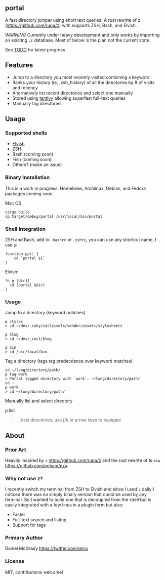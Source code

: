 portal
---

A fast directory jumper using short text queries. A rust rewrite of z (https://github.com/rupa/z) with supports ZSH, Bash, and Elvish.

*WARNING* Currently under heavy development and only works by importing an existing `.z` database. Most of below is the plan not the current state.

See [TODO](https://github.com/dmix/portal/blob/master/TODO.md) for latest progress

## Features

- Jump to a directory you most recently visited containing a keyword
- Ranks your history (ie, .zsh_history) of all the directories by # of visits and recency
- Alternatively list recent directories and select one manually
- Stored using [tantivy](https://github.com/tantivy-search/tantivy) allowing superfast full-text queries
- Manually tag directories

## Usage

### Supported shells

- [Elvish](https://github.com/elves/elvish)
- ZSH
- Bash (coming soon)
- Fish (coming soon)
- Others? (make an issue)

### Binary Installation

This is a work in progress. Homebrew, Archlinux, Debian, and Fedora packages coming soon.

Mac OS:

    cargo build
    cp target/debug/portal /usr/local/bin/portal

### Shell Integration

ZSH and Bash, add to `.bashrc` or `.zshrc`, you can use any shortcut name, I use `p`:

    function pp() {
        cd `portal $1`
    }

Elvish:

    fn p [dir]{
      cd (portal $dir)
    }

### Usage

Jump to a directory (keyword matches)

    p styles
    > cd ~/dev/_ruby/callpixels/vendor/assets/stylesheets

    p blog
    > cd ~/dev/_rust/blog

    p bin
    > cd /usr/local/bin

Tag a directory (tags tag predecdence over keyword matches)

    cd ~/long/directory/path/
    p tag work
    > Portal tagged directory with `work`: ~/long/directory/path/
    cd ~
    p work
    > cd ~/long/directory/path/

Manually list and select directory

   p list
   > .. lists directories, use j/k or arrow keys to navigate

## About

### Prior Art

Heavily inspired by `z` https://github.com/rupa/z and the rust rewrite of ls `exa` https://github.com/ogham/exa

### Why not use z?

I recently switch my terminal from ZSH to Elvish and since I used `z` daily I
noticed there was no simply binary version that could be used by any terminal.
So I wanted to build one that is decoupled from the shell but is easily
integrated with a few lines in a plugin form but also:

- Faster
- Full-text search and listing
- Support for tags

### Primary Author

Daniel McGrady
https://twitter.com/dmix

### License

MIT, contributions welcome!

